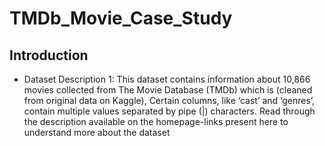 # TMDb_Movie_Case_Study
## Introduction 

- Dataset Description 1: This dataset contains information about 10,866 movies collected from The Movie Database (TMDb) which is (cleaned from original data on Kaggle), Certain columns, like ‘cast’ and ‘genres’, contain multiple values separated by pipe (|) characters. Read through the description available on the homepage-links present here to understand more about the dataset
